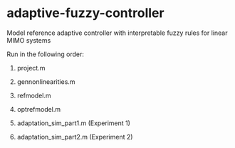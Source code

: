 # adaptive-fuzzy-controller
Model reference adaptive controller with interpretable fuzzy rules for linear MIMO systems

Run in the following order:

1. project.m

2. gennonlinearities.m
3. refmodel.m
4. optrefmodel.m

5. adaptation_sim_part1.m (Experiment 1)
6. adaptation_sim_part2.m (Experiment 2)
